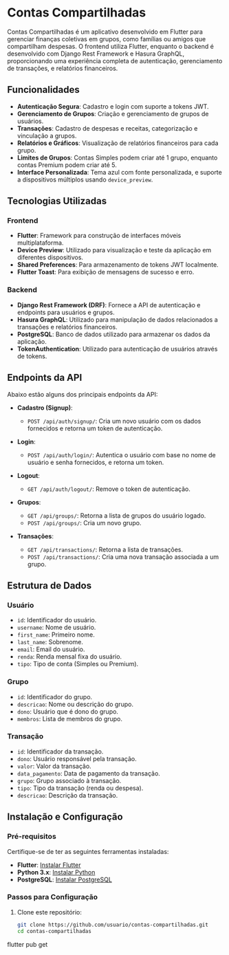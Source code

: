 # Contas Compartilhadas

Contas Compartilhadas é um aplicativo desenvolvido em Flutter para gerenciar finanças coletivas em grupos, como famílias ou amigos que compartilham despesas. O frontend utiliza Flutter, enquanto o backend é desenvolvido com Django Rest Framework e Hasura GraphQL, proporcionando uma experiência completa de autenticação, gerenciamento de transações, e relatórios financeiros.

## Funcionalidades

- **Autenticação Segura**: Cadastro e login com suporte a tokens JWT.
- **Gerenciamento de Grupos**: Criação e gerenciamento de grupos de usuários.
- **Transações**: Cadastro de despesas e receitas, categorização e vinculação a grupos.
- **Relatórios e Gráficos**: Visualização de relatórios financeiros para cada grupo.
- **Limites de Grupos**: Contas Simples podem criar até 1 grupo, enquanto contas Premium podem criar até 5.
- **Interface Personalizada**: Tema azul com fonte personalizada, e suporte a dispositivos múltiplos usando `device_preview`.

## Tecnologias Utilizadas

### Frontend
- **Flutter**: Framework para construção de interfaces móveis multiplataforma.
- **Device Preview**: Utilizado para visualização e teste da aplicação em diferentes dispositivos.
- **Shared Preferences**: Para armazenamento de tokens JWT localmente.
- **Flutter Toast**: Para exibição de mensagens de sucesso e erro.

### Backend
- **Django Rest Framework (DRF)**: Fornece a API de autenticação e endpoints para usuários e grupos.
- **Hasura GraphQL**: Utilizado para manipulação de dados relacionados a transações e relatórios financeiros.
- **PostgreSQL**: Banco de dados utilizado para armazenar os dados da aplicação.
- **TokenAuthentication**: Utilizado para autenticação de usuários através de tokens.

## Endpoints da API

Abaixo estão alguns dos principais endpoints da API:

- **Cadastro (Signup)**:
  - `POST /api/auth/signup/`: Cria um novo usuário com os dados fornecidos e retorna um token de autenticação.
  
- **Login**:
  - `POST /api/auth/login/`: Autentica o usuário com base no nome de usuário e senha fornecidos, e retorna um token.

- **Logout**:
  - `GET /api/auth/logout/`: Remove o token de autenticação.

- **Grupos**:
  - `GET /api/groups/`: Retorna a lista de grupos do usuário logado.
  - `POST /api/groups/`: Cria um novo grupo.

- **Transações**:
  - `GET /api/transactions/`: Retorna a lista de transações.
  - `POST /api/transactions/`: Cria uma nova transação associada a um grupo.

## Estrutura de Dados

### Usuário
- `id`: Identificador do usuário.
- `username`: Nome de usuário.
- `first_name`: Primeiro nome.
- `last_name`: Sobrenome.
- `email`: Email do usuário.
- `renda`: Renda mensal fixa do usuário.
- `tipo`: Tipo de conta (Simples ou Premium).

### Grupo
- `id`: Identificador do grupo.
- `descricao`: Nome ou descrição do grupo.
- `dono`: Usuário que é dono do grupo.
- `membros`: Lista de membros do grupo.

### Transação
- `id`: Identificador da transação.
- `dono`: Usuário responsável pela transação.
- `valor`: Valor da transação.
- `data_pagamento`: Data de pagamento da transação.
- `grupo`: Grupo associado à transação.
- `tipo`: Tipo da transação (renda ou despesa).
- `descricao`: Descrição da transação.

## Instalação e Configuração

### Pré-requisitos

Certifique-se de ter as seguintes ferramentas instaladas:

- **Flutter**: [Instalar Flutter](https://flutter.dev/docs/get-started/install)
- **Python 3.x**: [Instalar Python](https://www.python.org/downloads/)
- **PostgreSQL**: [Instalar PostgreSQL](https://www.postgresql.org/download/)

### Passos para Configuração

1. Clone este repositório:
   ```bash
   git clone https://github.com/usuario/contas-compartilhadas.git
   cd contas-compartilhadas


flutter pub get
